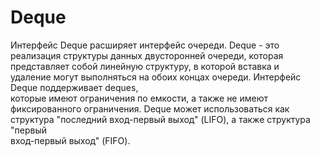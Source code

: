 # Deque

Интерфейс Deque расширяет интерфейс очереди. Deque - это реализация структуры данных 
двусторонней  очереди, которая представляет собой линейную структуру, в которой вставка и  
удаление могут выполняться на обоих концах очереди. Интерфейс Deque поддерживает deques,  
которые имеют ограничения по емкости, а также не имеют фиксированного ограничения. Deque  может 
использоваться как структура "последний вход-первый выход" (LIFO), а также структура "первый  
вход-первый выход" (FIFO).

